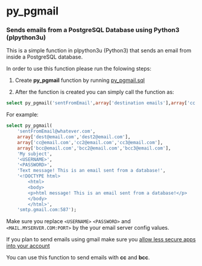 # py_pgmail

### Sends emails from a PostgreSQL Database using Python3 (plpython3u)

This is a simple function in plpython3u (Python3) that sends an email from inside a PostgreSQL database.

In order to use this function please run the folowing steps:

1. Create __py_pgmail__ function by running [py_pgmail.sql](https://github.com/lcalisto/py_pgmail/blob/master/py_pgmail.sql)

2. After the function is created you can simply call the function as:

```sql 
select py_pgmail('sentFromEmail',array['destination emails'],array['cc'],array['bcc'],'Subject','<USERNAME>','<PASSWORD>','Text message','HTML message','<MAIL.MYSERVER.COM:PORT>')
```
For example:
    
```sql
select py_pgmail(
	'sentFromEmail@whatever.com',
	array['dest@email.com','dest2@email.com'],
	array['cc@email.com','cc2@email.com','cc3@email.com'],
	array['bcc@email.com','bcc2@email.com','bcc3@email.com'],
	'My subject',
	'<USERNAME>',
	'<PASSWORD>',
	'Text message! This is an email sent from a database!',
	'<!DOCTYPE html>
		<html>
		<body>
		<p>html message! This is an email sent from a database!</p>
		</body>
		</html>',
    'smtp.gmail.com:587');
```
Make sure you replace ```<USERNAME>``` ```<PASSWORD>``` and ```<MAIL.MYSERVER.COM:PORT>``` by the your email server config values.

If you plan to send emails using gmail make sure you [allow less secure apps into your account](https://support.google.com/accounts/answer/6010255?hl=en)
  
You can use this function to send emails with __cc__ and __bcc__.

